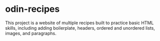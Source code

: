 # odin-recipes

This project is a website of multiple recipes built to practice basic HTML skills, including adding boilerplate, headers, ordered and unordered lists, images, and paragraphs. 
